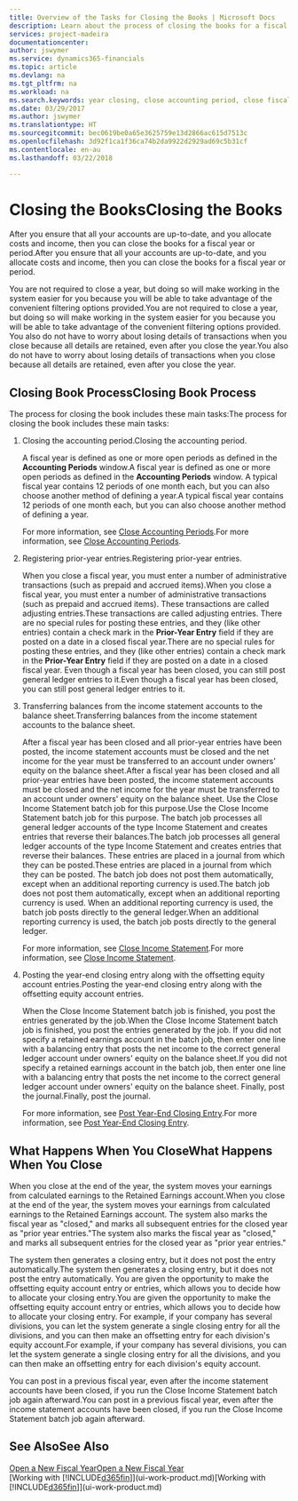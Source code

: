 ```yaml
---
title: Overview of the Tasks for Closing the Books | Microsoft Docs
description: Learn about the process of closing the books for a fiscal year or period, and what happens after you close at the end of a year.
services: project-madeira
documentationcenter: 
author: jswymer
ms.service: dynamics365-financials
ms.topic: article
ms.devlang: na
ms.tgt_pltfrm: na
ms.workload: na
ms.search.keywords: year closing, close accounting period, close fiscal year, bank account detailed trial balance
ms.date: 03/29/2017
ms.author: jswymer
ms.translationtype: HT
ms.sourcegitcommit: bec0619be0a65e3625759e13d2866ac615d7513c
ms.openlocfilehash: 3d92f1ca1f36ca74b2da9922d2929ad69c5b31cf
ms.contentlocale: en-au
ms.lasthandoff: 03/22/2018

---
```

# <a name="closing-the-books"></a><span data-ttu-id="c951b-103">Closing the Books</span><span class="sxs-lookup"><span data-stu-id="c951b-103">Closing the Books</span></span>
<span data-ttu-id="c951b-104">After you ensure that all your accounts are up-to-date, and you allocate costs and income, then you can close the books for a fiscal year or period.</span><span class="sxs-lookup"><span data-stu-id="c951b-104">After you ensure that all your accounts are up-to-date, and you allocate costs and income, then you can close the books for a fiscal year or period.</span></span>

<span data-ttu-id="c951b-105">You are not required to close a year, but doing so will make working in the system easier for you because you will be able to take advantage of the convenient filtering options provided.</span><span class="sxs-lookup"><span data-stu-id="c951b-105">You are not required to close a year, but doing so will make working in the system easier for you because you will be able to take advantage of the convenient filtering options provided.</span></span> <span data-ttu-id="c951b-106">You also do not have to worry about losing details of transactions when you close because all details are retained, even after you close the year.</span><span class="sxs-lookup"><span data-stu-id="c951b-106">You also do not have to worry about losing details of transactions when you close because all details are retained, even after you close the year.</span></span>

## <a name="closing-book-process"></a><span data-ttu-id="c951b-107">Closing Book Process</span><span class="sxs-lookup"><span data-stu-id="c951b-107">Closing Book Process</span></span>
<span data-ttu-id="c951b-108">The process for closing the book includes these main tasks:</span><span class="sxs-lookup"><span data-stu-id="c951b-108">The process for closing the book includes these main tasks:</span></span>

1. <span data-ttu-id="c951b-109">Closing the accounting period.</span><span class="sxs-lookup"><span data-stu-id="c951b-109">Closing the accounting period.</span></span>

    <span data-ttu-id="c951b-110">A fiscal year is defined as one or more open periods as defined in the **Accounting Periods** window.</span><span class="sxs-lookup"><span data-stu-id="c951b-110">A fiscal year is defined as one or more open periods as defined in the **Accounting Periods** window.</span></span> <span data-ttu-id="c951b-111">A typical fiscal year contains 12 periods of one month each, but you can also choose another method of defining a year.</span><span class="sxs-lookup"><span data-stu-id="c951b-111">A typical fiscal year contains 12 periods of one month each, but you can also choose another method of defining a year.</span></span>

    <span data-ttu-id="c951b-112">For more information, see [Close Accounting Periods](year-close-account-periods.md).</span><span class="sxs-lookup"><span data-stu-id="c951b-112">For more information, see [Close Accounting Periods](year-close-account-periods.md).</span></span>
2. <span data-ttu-id="c951b-113">Registering prior-year entries.</span><span class="sxs-lookup"><span data-stu-id="c951b-113">Registering prior-year entries.</span></span>

    <span data-ttu-id="c951b-114">When you close a fiscal year, you must enter a number of administrative transactions (such as prepaid and accrued items).</span><span class="sxs-lookup"><span data-stu-id="c951b-114">When you close a fiscal year, you must enter a number of administrative transactions (such as prepaid and accrued items).</span></span> <span data-ttu-id="c951b-115">These transactions are called adjusting entries.</span><span class="sxs-lookup"><span data-stu-id="c951b-115">These transactions are called adjusting entries.</span></span> <span data-ttu-id="c951b-116">There are no special rules for posting these entries, and they (like other entries) contain a check mark in the **Prior-Year Entry** field if they are posted on a date in a closed fiscal year.</span><span class="sxs-lookup"><span data-stu-id="c951b-116">There are no special rules for posting these entries, and they (like other entries) contain a check mark in the **Prior-Year Entry** field if they are posted on a date in a closed fiscal year.</span></span> <span data-ttu-id="c951b-117">Even though a fiscal year has been closed, you can still post general ledger entries to it.</span><span class="sxs-lookup"><span data-stu-id="c951b-117">Even though a fiscal year has been closed, you can still post general ledger entries to it.</span></span>
3. <span data-ttu-id="c951b-118">Transferring balances from the income statement accounts to the balance sheet.</span><span class="sxs-lookup"><span data-stu-id="c951b-118">Transferring balances from the income statement accounts to the balance sheet.</span></span>

    <span data-ttu-id="c951b-119">After a fiscal year has been closed and all prior-year entries have been posted, the income statement accounts must be closed and the net income for the year must be transferred to an account under owners' equity on the balance sheet.</span><span class="sxs-lookup"><span data-stu-id="c951b-119">After a fiscal year has been closed and all prior-year entries have been posted, the income statement accounts must be closed and the net income for the year must be transferred to an account under owners' equity on the balance sheet.</span></span> <span data-ttu-id="c951b-120">Use the Close Income Statement batch job for this purpose.</span><span class="sxs-lookup"><span data-stu-id="c951b-120">Use the Close Income Statement batch job for this purpose.</span></span> <span data-ttu-id="c951b-121">The batch job processes all general ledger accounts of the type Income Statement and creates entries that reverse their balances.</span><span class="sxs-lookup"><span data-stu-id="c951b-121">The batch job processes all general ledger accounts of the type Income Statement and creates entries that reverse their balances.</span></span> <span data-ttu-id="c951b-122">These entries are placed in a journal from which they can be posted.</span><span class="sxs-lookup"><span data-stu-id="c951b-122">These entries are placed in a journal from which they can be posted.</span></span> <span data-ttu-id="c951b-123">The batch job does not post them automatically, except when an additional reporting currency is used.</span><span class="sxs-lookup"><span data-stu-id="c951b-123">The batch job does not post them automatically, except when an additional reporting currency is used.</span></span> <span data-ttu-id="c951b-124">When an additional reporting currency is used, the batch job posts directly to the general ledger.</span><span class="sxs-lookup"><span data-stu-id="c951b-124">When an additional reporting currency is used, the batch job posts directly to the general ledger.</span></span>

    <span data-ttu-id="c951b-125">For more information, see [Close Income Statement](year-close-income-statement.md).</span><span class="sxs-lookup"><span data-stu-id="c951b-125">For more information, see [Close Income Statement](year-close-income-statement.md).</span></span>
4. <span data-ttu-id="c951b-126">Posting the year-end closing entry along with the offsetting equity account entries.</span><span class="sxs-lookup"><span data-stu-id="c951b-126">Posting the year-end closing entry along with the offsetting equity account entries.</span></span>

    <span data-ttu-id="c951b-127">When the Close Income Statement batch job is finished, you post the entries generated by the job.</span><span class="sxs-lookup"><span data-stu-id="c951b-127">When the Close Income Statement batch job is finished, you post the entries generated by the job.</span></span> <span data-ttu-id="c951b-128">If you did not specify a retained earnings account in the batch job, then enter one line with a balancing entry that posts the net income to the correct general ledger account under owners' equity on the balance sheet.</span><span class="sxs-lookup"><span data-stu-id="c951b-128">If you did not specify a retained earnings account in the batch job, then enter one line with a balancing entry that posts the net income to the correct general ledger account under owners' equity on the balance sheet.</span></span> <span data-ttu-id="c951b-129">Finally, post the journal.</span><span class="sxs-lookup"><span data-stu-id="c951b-129">Finally, post the journal.</span></span>

    <span data-ttu-id="c951b-130">For more information, see [Post Year-End Closing Entry](year-how-post-year-end-close-entry.md).</span><span class="sxs-lookup"><span data-stu-id="c951b-130">For more information, see [Post Year-End Closing Entry](year-how-post-year-end-close-entry.md).</span></span>

## <a name="what-happens-when-you-close"></a><span data-ttu-id="c951b-131">What Happens When You Close</span><span class="sxs-lookup"><span data-stu-id="c951b-131">What Happens When You Close</span></span>
<span data-ttu-id="c951b-132">When you close at the end of the year, the system moves your earnings from calculated earnings to the Retained Earnings account.</span><span class="sxs-lookup"><span data-stu-id="c951b-132">When you close at the end of the year, the system moves your earnings from calculated earnings to the Retained Earnings account.</span></span> <span data-ttu-id="c951b-133">The system also marks the fiscal year as "closed," and marks all subsequent entries for the closed year as "prior year entries."</span><span class="sxs-lookup"><span data-stu-id="c951b-133">The system also marks the fiscal year as "closed," and marks all subsequent entries for the closed year as "prior year entries."</span></span>

<span data-ttu-id="c951b-134">The system then generates a closing entry, but it does not post the entry automatically.</span><span class="sxs-lookup"><span data-stu-id="c951b-134">The system then generates a closing entry, but it does not post the entry automatically.</span></span> <span data-ttu-id="c951b-135">You are given the opportunity to make the offsetting equity account entry or entries, which allows you to decide how to allocate your closing entry.</span><span class="sxs-lookup"><span data-stu-id="c951b-135">You are given the opportunity to make the offsetting equity account entry or entries, which allows you to decide how to allocate your closing entry.</span></span> <span data-ttu-id="c951b-136">For example, if your company has several divisions, you can let the system generate a single closing entry for all the divisions, and you can then make an offsetting entry for each division's equity account.</span><span class="sxs-lookup"><span data-stu-id="c951b-136">For example, if your company has several divisions, you can let the system generate a single closing entry for all the divisions, and you can then make an offsetting entry for each division's equity account.</span></span>

<span data-ttu-id="c951b-137">You can post in a previous fiscal year, even after the income statement accounts have been closed, if you run the Close Income Statement batch job again afterward.</span><span class="sxs-lookup"><span data-stu-id="c951b-137">You can post in a previous fiscal year, even after the income statement accounts have been closed, if you run the Close Income Statement batch job again afterward.</span></span>

## <a name="see-also"></a><span data-ttu-id="c951b-138">See Also</span><span class="sxs-lookup"><span data-stu-id="c951b-138">See Also</span></span>
[<span data-ttu-id="c951b-139">Open a New Fiscal Year</span><span class="sxs-lookup"><span data-stu-id="c951b-139">Open a New Fiscal Year</span></span>](finance-how-open-new-fiscal-year.md)  
<span data-ttu-id="c951b-140">[Working with [!INCLUDE[d365fin](includes/d365fin_md.md)]](ui-work-product.md)</span><span class="sxs-lookup"><span data-stu-id="c951b-140">[Working with [!INCLUDE[d365fin](includes/d365fin_md.md)]](ui-work-product.md)</span></span>

